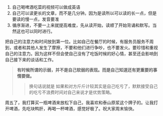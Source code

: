 1. 自己喝啤酒吃菜的视频可以做成英语
2. 自己可以读更长的文章，而不是几分钟。因为是读所以可以读的长一点，但是要读的慢一点，发音要准
3. 循序渐进，不要一上来就提高难度，先从读开始，读顺了开始背诵和默写。当然这也可以同时进行。


把自己的注意力和时间放到第一位。比如自己在餐厅的时候，有服务员服务不周到，或者和其他人发生了摩擦，不要和他们进行争吵，也不要发火。要珍惜和重视自己的注意力。因为这样不但会使自己没有了吃饭时候的好心情，甚至还会影响到自己接下来的谈话和工作。

> **有时候所谓的示弱，并不是自己软弱的表现。而是自己知道还有更重要的事情要做。**
>
> > 换句话说就是 如果和对方斤斤计较其实是自己吃亏了，默默接受自己的吃亏不浪费时间对自己来说才是优势策略。
> 





周五了，我打算买一瓶啤酒来放松下自己，我喜欢和泰山原浆这个牌子的。让我打开啤酒，先吃块鸭肝，再喝一杯啤酒，感觉好极了。祝大家周末愉快。

